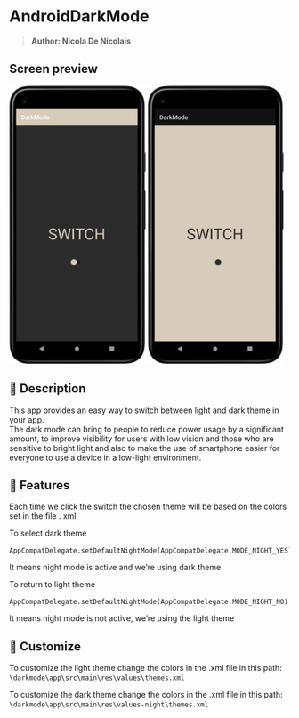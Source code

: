 # AndroidDarkMode
> <b>Author: Nicola De Nicolais</b>

## Screen preview
<p float="left">
<img height="500em" src="DarkModeS1.png" title="DarkMode's screen preview">
<img height="500em" src="DarkModeS2.png" title="DarkMode's screen preview">
</p>

## 📍 Description
This app provides an easy way to switch between light and dark theme in your app.<br>
The dark mode can bring to people to reduce power usage by a significant amount, to improve visibility for users with low vision and those who are sensitive to bright light and also to make the use of smartphone easier for everyone to use a device in a low-light environment.

## 💎 Features
Each time we click the switch the chosen theme will be based on the colors set in the file . xml

To select dark theme
```
AppCompatDelegate.setDefaultNightMode(AppCompatDelegate.MODE_NIGHT_YES)
```
It means night mode is active and we’re using dark theme

To return to light theme
```
AppCompatDelegate.setDefaultNightMode(AppCompatDelegate.MODE_NIGHT_NO)
```
It means night mode is not active, we’re using the light theme

## 🔧 Customize
To customize the light theme change the colors in the .xml file in this path:
```\darkmode\app\src\main\res\values\themes.xml ```

To customize the dark theme change the colors in the .xml file in this path:
```\darkmode\app\src\main\res\values-night\themes.xml ```
